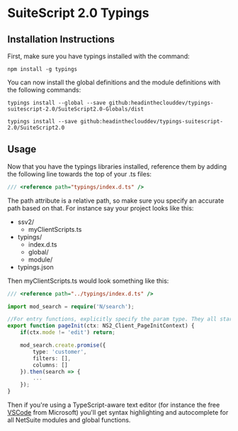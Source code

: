 # SuiteScript 2.0 Typings

## Installation Instructions

First, make sure you have typings installed with the command:

`npm install -g typings`

You can now install the global definitions and the module definitions with the following commands:

`typings install --global --save github:headintheclouddev/typings-suitescript-2.0/SuiteScript2.0-Globals/dist`

`typings install --save github:headintheclouddev/typings-suitescript-2.0/SuiteScript2.0`

## Usage

Now that you have the typings libraries installed, reference them by adding the following line towards the top of your .ts files:

```typescript
/// <reference path="typings/index.d.ts" />
```

The path attribute is a relative path, so make sure you specify an accurate path based on that. For instance say your project looks like this:

- ssv2/
    - myClientScripts.ts
- typings/
    - index.d.ts
    - global/
    - module/
- typings.json

Then myClientScripts.ts would look something like this:

```typescript
/// <reference path="../typings/index.d.ts" />

import mod_search = require('N/search');

//For entry functions, explicitly specify the param type. They all start with NS2_
export function pageInit(ctx: NS2_Client_PageInitContext) {
    if(ctx.mode != 'edit') return;

    mod_search.create.promise({
        type: 'customer',
        filters: [],
        columns: []
    }).then(search => {
        ...
    });
}
```

Then if you're using a TypeScript-aware text editor (for instance the free [VSCode](https://code.visualstudio.com/) from Microsoft) you'll get syntax highlighting and autocomplete for all NetSuite modules and global functions.